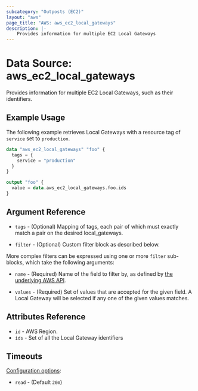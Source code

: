 ```yaml
---
subcategory: "Outposts (EC2)"
layout: "aws"
page_title: "AWS: aws_ec2_local_gateways"
description: |-
    Provides information for multiple EC2 Local Gateways
---
```


# Data Source: aws_ec2_local_gateways

Provides information for multiple EC2 Local Gateways, such as their identifiers.

## Example Usage

The following example retrieves Local Gateways with a resource tag of `service` set to `production`.

```terraform
data "aws_ec2_local_gateways" "foo" {
  tags = {
    service = "production"
  }
}

output "foo" {
  value = data.aws_ec2_local_gateways.foo.ids
}
```

## Argument Reference

* `tags` - (Optional) Mapping of tags, each pair of which must exactly match
  a pair on the desired local_gateways.

* `filter` - (Optional) Custom filter block as described below.

More complex filters can be expressed using one or more `filter` sub-blocks,
which take the following arguments:

* `name` - (Required) Name of the field to filter by, as defined by
  [the underlying AWS API](https://docs.aws.amazon.com/AWSEC2/latest/APIReference/API_DescribeLocalGateways.html).

* `values` - (Required) Set of values that are accepted for the given field.
  A Local Gateway will be selected if any one of the given values matches.

## Attributes Reference

* `id` - AWS Region.
* `ids` - Set of all the Local Gateway identifiers

## Timeouts

[Configuration options](https://www.terraform.io/docs/configuration/blocks/resources/syntax.html#operation-timeouts):

- `read` - (Default `20m`)
